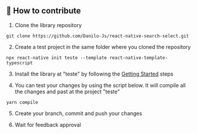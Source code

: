 ## :rocket: How to contribute

1) Clone the library repository

```
git clone https://github.com/Danilo-Js/react-native-search-select.git
```

2) Create a test project in the same folder where you cloned the repository

```
npx react-native init teste --template react-native-template-typescript
```

3) Install the library at "teste" by following the [Getting Started](#rocket-getting-started) steps

4) You can test your changes by using the script below. It will compile all the changes and past at the project "teste"

```
yarn compile
```

5) Create your branch, commit and push your changes

6) Wait for feedback approval